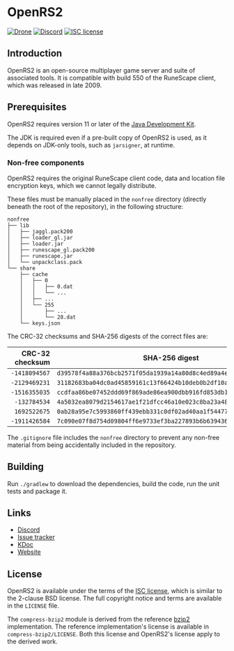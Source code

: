 # OpenRS2

[![Drone][drone-badge]][drone] [![Discord][discord-badge]][discord] [![ISC license][isc-badge]][isc]

## Introduction

OpenRS2 is an open-source multiplayer game server and suite of associated tools.
It is compatible with build 550 of the RuneScape client, which was released in
late 2009.

## Prerequisites

OpenRS2 requires version 11 or later of the [Java Development Kit][jdk].

The JDK is required even if a pre-built copy of OpenRS2 is used, as it depends
on JDK-only tools, such as `jarsigner`, at runtime.

### Non-free components

OpenRS2 requires the original RuneScape client code, data and location file
encryption keys, which we cannot legally distribute.

These files must be manually placed in the `nonfree` directory (directly beneath
the root of the repository), in the following structure:

```
nonfree
├── lib
│   ├── jaggl.pack200
│   ├── loader_gl.jar
│   ├── loader.jar
│   ├── runescape_gl.pack200
│   ├── runescape.jar
│   └── unpackclass.pack
└── share
    ├── cache
    │   ├── 0
    │   │   ├── 0.dat
    │   │   └── ...
    │   ├── ...
    │   └── 255
    │       ├── ...
    │       └── 28.dat
    └── keys.json
```

The CRC-32 checksums and SHA-256 digests of the correct files are:

| CRC-32 checksum | SHA-256 digest                                                     | File                   |
|----------------:|--------------------------------------------------------------------|------------------------|
|   `-1418094567` | `d39578f4a88a376bcb2571f05da1939a14a80d8c4ed89a4eb172d9e525795fe2` | `jaggl.pack200`        |
|   `-2129469231` | `31182683ba04dc0ad45859161c13f66424b10deb0b2df10aa58b48bba57402db` | `loader_gl.jar`        |
|   `-1516355035` | `ccdfaa86be07452ddd69f869ade86ea900dbb916fd853db16602edf2eb54211b` | `loader.jar`           |
|    `-132784534` | `4a5032ea8079d2154617ae1f21dfcc46a10e023c8ba23a4827d5e25e75c73045` | `runescape_gl.pack200` |
|    `1692522675` | `0ab28a95e7c5993860ff439ebb331c0df02ad40aa1f544777ed91b46d30d3d24` | `runescape.jar`        |
|   `-1911426584` | `7c090e07f8d754d09804ff6e9733ef3ba227893b6b639436db90977b39122590` | `unpackclass.pack`     |

The `.gitignore` file includes the `nonfree` directory to prevent any non-free
material from being accidentally included in the repository.

## Building

Run `./gradlew` to download the dependencies, build the code, run the unit tests
and package it.

## Links

* [Discord][discord]
* [Issue tracker][issue-tracker]
* [KDoc][kdoc]
* [Website][www]

## License

OpenRS2 is available under the terms of the [ISC license][isc], which is similar
to the 2-clause BSD license. The full copyright notice and terms are available
in the `LICENSE` file.

The `compress-bzip2` module is derived from the reference [bzip2][bzip2]
implementation. The reference implementation's license is available in
`compress-bzip2/LICENSE`. Both this license and OpenRS2's license apply to the
derived work.

[bzip2]: https://sourceware.org/bzip2/
[discord-badge]: https://img.shields.io/discord/684495254145335298
[discord]: https://chat.openrs2.org/
[drone-badge]: https://build.openrs2.org/api/badges/openrs2/openrs2/status.svg
[drone]: https://build.openrs2.org/openrs2/openrs2/
[isc-badge]: https://img.shields.io/badge/license-ISC-informational
[isc]: https://opensource.org/licenses/ISC
[issue-tracker]: https://git.openrs2.org/openrs2/openrs2/issues
[jdk]: https://jdk.java.net/
[kdoc]: https://docs.openrs2.org/
[www]: https://www.openrs2.org/
